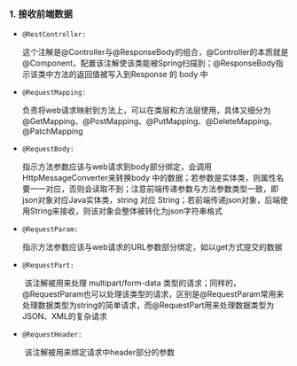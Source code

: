 ### 1. 接收前端数据

+ `@RestController:` 

  ​	这个注解是@Controller与@ResponseBody的组合，@Controller的本质就是@Component，配置该注解使该类能被Spring扫描到；@ResponseBody指示该类中方法的返回值被写入到Response 的 body 中

+ `@RequestMapping:`

  ​	负责将web请求映射到方法上，可以在类层和方法层使用，具体又细分为@GetMapping、@PostMapping、@PutMapping、@DeleteMapping、@PatchMapping

+ `@RequestBody:`

  ​	指示方法参数应该与web请求到body部分绑定，会调用HttpMessageConverter来转换body 中的数据；若参数是实体类，则属性名要一一对应，否则会读取不到；注意前端传递参数与方法参数类型一致，即json对象对应Java实体类，string 对应 String；若前端传递json对象，后端使用String来接收，则该对象会整体被转化为json字符串格式

+ `@RequestParam:`

  ​	指示方法参数应该与web请求的URL参数部分绑定，如以get方式提交的数据

+ `@RequestPart:`

  ​	该注解被用来处理 multipart/form-data 类型的请求；同样的，@RequestParam也可以处理该类型的请求，区别是@RequestParam常用来处理数据类型为string的简单请求，而@RequestPart用来处理数据类型为JSON、XML的复杂请求

+ `@RequestHeader:`

  ​	该注解被用来绑定请求中header部分的参数

